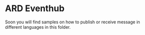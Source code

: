 # ARD Eventhub

Soon you will find samples on how to publish or receive message in different languages in this folder.
